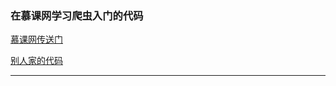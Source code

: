 ### 在慕课网学习爬虫入门的代码

[慕课网传送门](https://www.imooc.com/learn/563)

[别人家的代码](https://github.com/lovefengruoqing/baike_spider)

---
